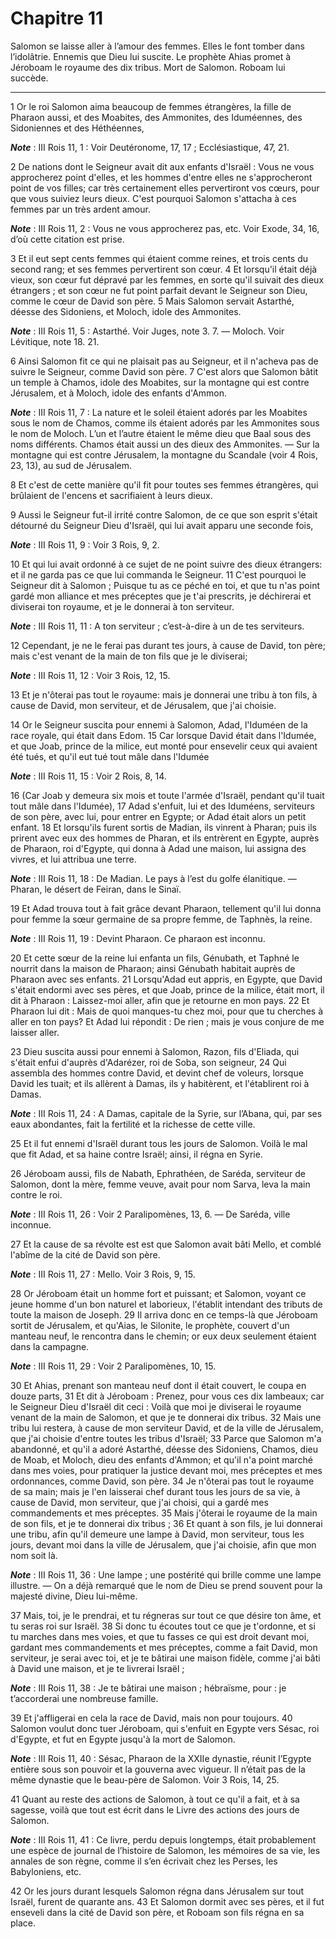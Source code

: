 # Chapitre 11

Salomon se laisse aller à l’amour des femmes.
Elles le font tomber dans l’idolâtrie.
Ennemis que Dieu lui suscite.
Le prophète Ahias promet à Jéroboam le royaume des dix tribus.
Mort de Salomon.
Roboam lui succède.

***

1 Or le roi Salomon aima beaucoup de femmes étrangères, la fille de Pharaon aussi, et des Moabites, des Ammonites, des Iduméennes, des Sidoniennes et des Héthéennes,

***Note*** :  III Rois 11, 1 : Voir Deutéronome, 17, 17 ; Ecclésiastique, 47, 21.

2 De nations dont le Seigneur avait dit aux enfants d'Israël : Vous ne vous approcherez point d'elles, et les hommes d'entre elles ne s'approcheront point de vos filles; car très certainement elles pervertiront vos cœurs, pour que vous suiviez leurs dieux. C'est pourquoi Salomon s'attacha à ces femmes par un très ardent amour.

***Note*** :  III Rois 11, 2 : Vous ne vous approcherez pas, etc. Voir Exode, 34, 16, d’où cette citation est prise.

3 Et il eut sept cents femmes qui étaient comme reines, et trois cents du second rang; et ses femmes pervertirent son cœur. 4 Et lorsqu'il était déjà vieux, son cœur fut dépravé par les femmes, en sorte qu'il suivait des dieux étrangers ; et son cœur ne fut point parfait devant le Seigneur son Dieu, comme le cœur de David son père. 5 Mais Salomon servait Astarthé, déesse des Sidoniens, et Moloch, idole des Ammonites.

***Note*** :  III Rois 11, 5 : Astarthé. Voir Juges, note 3. 7. ― Moloch. Voir Lévitique, note 18. 21.

6 Ainsi Salomon fit ce qui ne plaisait pas au Seigneur, et il n'acheva pas de suivre le Seigneur, comme David son père. 7 C'est alors que Salomon bâtit un temple à Chamos, idole des Moabites, sur la montagne qui est contre Jérusalem, et à Moloch, idole des enfants d'Ammon.

***Note*** :  III Rois 11, 7 : La nature et le soleil étaient adorés par les Moabites sous le nom de Chamos, comme ils étaient adorés par les Ammonites sous le nom de Moloch. L’un et l’autre étaient le même dieu que Baal sous des noms différents. Chamos était aussi un des dieux des Ammonites. ― Sur la montagne qui est contre Jérusalem, la montagne du Scandale (voir 4 Rois, 23, 13), au sud de Jérusalem.

8 Et c'est de cette manière qu'il fit pour toutes ses femmes étrangères, qui brûlaient de l'encens et sacrifiaient à leurs dieux.


9 Aussi le Seigneur fut-il irrité contre Salomon, de ce que son esprit s'était détourné du Seigneur Dieu d'Israël, qui lui avait apparu une seconde fois,

***Note*** :  III Rois 11, 9 : Voir 3 Rois, 9, 2.

10 Et qui lui avait ordonné à ce sujet de ne point suivre des dieux étrangers: et il ne garda pas ce que lui commanda le Seigneur. 11 C'est pourquoi le Seigneur dit à Salomon ; Puisque tu as ce péché en toi, et que tu n'as point gardé mon alliance et mes préceptes que je t'ai prescrits, je déchirerai et diviserai ton royaume, et je le donnerai à ton serviteur.

***Note*** :  III Rois 11, 11 : A ton serviteur ; c’est-à-dire à un de tes serviteurs.

12 Cependant, je ne le ferai pas durant tes jours, à cause de David, ton père; mais c'est venant de la main de ton fils que je le diviserai;

***Note*** :  III Rois 11, 12 : Voir 3 Rois, 12, 15.

13 Et je n'ôterai pas tout le royaume: mais je donnerai une tribu à ton fils, à cause de David, mon serviteur, et de Jérusalem, que j'ai choisie.


14 Or le Seigneur suscita pour ennemi à Salomon, Adad, l'Iduméen de la race royale, qui était dans Edom. 15 Car lorsque David était dans l'Idumée, et que Joab, prince de la milice, eut monté pour ensevelir ceux qui avaient été tués, et qu'il eut tué tout mâle dans l'Idumée

***Note*** :  III Rois 11, 15 : Voir 2 Rois, 8, 14.

16 (Car Joab y demeura six mois et toute l'armée d'Israël, pendant qu'il tuait tout mâle dans l'Idumée), 17 Adad s'enfuit, lui et des Iduméens, serviteurs de son père, avec lui, pour entrer en Egypte; or Adad était alors un petit enfant. 18 Et lorsqu'ils furent sortis de Madian, ils vinrent à Pharan; puis ils prirent avec eux des hommes de Pharan, et ils entrèrent en Egypte, auprès de Pharaon, roi d'Egypte, qui donna à Adad une maison, lui assigna des vivres, et lui attribua une terre.

***Note*** :  III Rois 11, 18 : De Madian. Le pays à l’est du golfe élanitique. ― Pharan, le désert de Feiran, dans le Sinaï.

19 Et Adad trouva tout à fait grâce devant Pharaon, tellement qu'il lui donna pour femme la sœur germaine de sa propre femme, de Taphnès, la reine.

***Note*** :  III Rois 11, 19 : Devint Pharaon. Ce pharaon est inconnu.

20 Et cette sœur de la reine lui enfanta un fils, Génubath, et Taphné le nourrit dans la maison de Pharaon; ainsi Génubath habitait auprès de Pharaon avec ses enfants. 21 Lorsqu'Adad eut appris, en Egypte, que David s'était endormi avec ses pères, et que Joab, prince de la milice, était mort, il dit à Pharaon : Laissez-moi aller, afin que je retourne en mon pays. 22 Et Pharaon lui dit : Mais de quoi manques-tu chez moi, pour que tu cherches à aller en ton pays? Et Adad lui répondit : De rien ; mais je vous conjure de me laisser aller.


23 Dieu suscita aussi pour ennemi à Salomon, Razon, fils d'Eliada, qui s'était enfui d'auprès d'Adarézer, roi de Soba, son seigneur, 24 Qui assembla des hommes contre David, et devint chef de voleurs, lorsque David les tuait; et ils allèrent à Damas, ils y habitèrent, et l'établirent roi à Damas.

***Note*** :  III Rois 11, 24 : A Damas, capitale de la Syrie, sur l’Abana, qui, par ses eaux abondantes, fait la fertilité et la richesse de cette ville.

25 Et il fut ennemi d'Israël durant tous les jours de Salomon. Voilà le mal que fit Adad, et sa haine contre Israël; ainsi, il régna en Syrie.


26 Jéroboam aussi, fils de Nabath, Ephrathéen, de Saréda, serviteur de Salomon, dont la mère, femme veuve, avait pour nom Sarva, leva la main contre le roi.

***Note*** :  III Rois 11, 26 : Voir 2 Paralipomènes, 13, 6. ― De Saréda, ville inconnue.

27 Et la cause de sa révolte est est que Salomon avait bâti Mello, et comblé l'abîme de la cité de David son père.

***Note*** :  III Rois 11, 27 : Mello. Voir 3 Rois, 9, 15.

28 Or Jéroboam était un homme fort et puissant; et Salomon, voyant ce jeune homme d'un bon naturel et laborieux, l'établit intendant des tributs de toute la maison de Joseph. 29 Il arriva donc en ce temps-là que Jéroboam sortit de Jérusalem, et qu'Aias, le Silonite, le prophète, couvert d'un manteau neuf, le rencontra dans le chemin; or eux deux seulement étaient dans la campagne.

***Note*** :  III Rois 11, 29 : Voir 2 Paralipomènes, 10, 15.

30 Et Ahias, prenant son manteau neuf dont il était couvert, le coupa en douze parts, 31 Et dit à Jéroboam : Prenez, pour vous ces dix lambeaux; car le Seigneur Dieu d'Israël dit ceci : Voilà que moi je diviserai le royaume venant de la main de Salomon, et que je te donnerai dix tribus. 32 Mais une tribu lui restera, à cause de mon serviteur David, et de la ville de Jérusalem, que j'ai choisie d'entre toutes les tribus d'Israël; 33 Parce que Salomon m'a abandonné, et qu'il a adoré Astarthé, déesse des Sidoniens, Chamos, dieu de Moab, et Moloch, dieu des enfants d'Ammon; et qu'il n'a point marché dans mes voies, pour pratiquer la justice devant moi, mes préceptes et mes ordonnances, comme David, son père. 34 Je n'ôterai pas tout le royaume de sa main; mais je l'en laisserai chef durant tous les jours de sa vie, à cause de David, mon serviteur, que j'ai choisi, qui a gardé mes commandements et mes préceptes. 35 Mais j'ôterai le royaume de la main de son fils, et je te donnerai dix tribus ; 36 Et quant à son fils, je
lui donnerai une tribu, afin qu'il demeure une lampe à David, mon serviteur, tous les jours, devant moi dans la ville de Jérusalem, que j'ai choisie, afin que mon nom soit là.

***Note*** :  III Rois 11, 36 : Une lampe ; une postérité qui brille comme une lampe illustre. ― On a déjà remarqué que le nom de Dieu se prend souvent pour la majesté divine, Dieu lui-même.

37 Mais, toi, je le prendrai, et tu régneras sur tout ce que désire ton âme, et tu seras roi sur Israël. 38 Si donc tu écoutes tout ce que je t'ordonne, et si tu marches dans mes voies, et que tu fasses ce qui est droit devant moi, gardant mes commandements et mes préceptes, comme a fait David, mon serviteur, je serai avec toi, et je te bâtirai une maison fidèle, comme j'ai bâti à David une maison, et je te livrerai Israël ;

***Note*** :  III Rois 11, 38 : Je te bâtirai une maison ; hébraïsme, pour : je t’accorderai une nombreuse famille.

39 Et j'affligerai en cela la race de David, mais non pour toujours. 40 Salomon voulut donc tuer Jéroboam, qui s'enfuit en Egypte vers Sésac, roi d'Egypte, et fut en Egypte jusqu'à la mort de Salomon.

***Note*** :  III Rois 11, 40 : Sésac, Pharaon de la XXIIe dynastie, réunit l’Egypte entière sous son pouvoir et la gouverna avec vigueur. Il n’était pas de la même dynastie que le beau-père de Salomon. Voir 3 Rois, 14, 25.


41 Quant au reste des actions de Salomon, à tout ce qu'il a fait, et à sa sagesse, voilà que tout est écrit dans le Livre des actions des jours de Salomon.

***Note*** :  III Rois 11, 41 : Ce livre, perdu depuis longtemps, était probablement une espèce de journal de l’histoire de Salomon, les mémoires de sa vie, les annales de son règne, comme il s’en écrivait chez les Perses, les Babyloniens, etc.


42 Or les jours durant lesquels Salomon régna dans Jérusalem sur tout Israël, furent de quarante ans. 43 Et Salomon dormit avec ses pères, et il fut enseveli dans la cité de David son père, et Roboam son fils régna en sa place.

